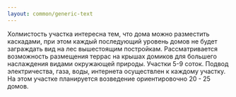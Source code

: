 ```yaml
---
layout: common/generic-text
---
```


Холмистость участка интересна тем, что дома можно разместить каскадами, при этом каждый последующий уровень домов не будет заграждать вид на лес вышестоящим постройкам. Рассматривается возможность размещения террас на крышах домиков для большего наслаждения видами окружающей природы.
Участки 5-9 соток.
Подвод электричества, газа, воды, интернета осуществлен к каждому участку. На этом участке планируется возведение ориентировочно 20 - 25 домов.
